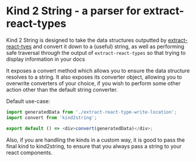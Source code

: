 # Kind 2 String - a parser for extract-react-types

Kind 2 String is designed to take the data structures outputted by [extract-react-tyes](https://www.npmjs.com/package/extract-react-types) and convert it down to a (useful) string, as well as performing safe traversal through the output of `extract-react-types` so that trying to display information in your docs

It exposes a convert method which allows you to ensure the data structure resolves to a string. It also exposes its converter object, allowing you to overwrite converters of your choice, if you wish to perform some other action other than the default string converter.

Default use-case:

```js
import generatedData from './extract-react-type-write-location';
import convert from 'kind2string';

export default () => <div>convert(generatedData)</div>;
```

Also, if you are handling the kinds in a custom way, it is good to pass the final kind to kind2string, to ensure that you always pass a string to your react components.
